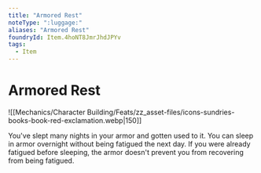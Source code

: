 ```yaml
---
title: "Armored Rest"
noteType: ":luggage:"
aliases: "Armored Rest"
foundryId: Item.4hoNT8JmrJhdJPYv
tags:
  - Item
---
```


# Armored Rest
![[Mechanics/Character Building/Feats/zz_asset-files/icons-sundries-books-book-red-exclamation.webp|150]]

You've slept many nights in your armor and gotten used to it. You can sleep in armor overnight without being fatigued the next day. If you were already fatigued before sleeping, the armor doesn't prevent you from recovering from being fatigued.

